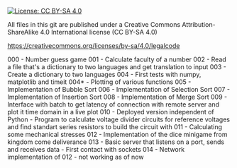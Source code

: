 [![License: CC BY-SA 4.0](https://licensebuttons.net/l/by-sa/4.0/80x15.png)](https://creativecommons.org/licenses/by-sa/4.0/)

All files in this git are published under a Creative Commons Attribution-ShareAlike 4.0 International license (CC BY-SA 4.0)

https://creativecommons.org/licenses/by-sa/4.0/legalcode

000     - Number guess game
001     - Calculate faculty of a number
002     - Read a file that's a dictionary to two languages and get translation to input
003     - Create a dictionary to two languages
004     - First tests with numpy, matplotlib and timeit
004*    - Plotting of various functions
005     - Implementation of Bubble Sort
006     - Implementation of Selection Sort
007     - Implementation of Insertion Sort
008     - Implementation of Merge Sort
009     - Interface with batch to get latency of connection with remote server and plot it time domain in a live plot
010     - Deployed version independent of Python - Program to calculate voltage divider circuits for reference voltages and find standart series resistors to build the circuit with
011     - Calculating some mechanical stresses
012     - Implementation of the dice minigame from kingdom come deliverance
013     - Basic server that listens on a port, sends and receives data - First contact with sockets
014     - Network implementation of 012 - not working as of now